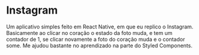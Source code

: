# Instagram
Um aplicativo simples feito em React Native, em que eu replico o Instagram. Basicamente ao clicar no coração o estado da foto muda, e tem um contador de 1, se clicar novamente
a foto do coração muda e o contador some. Me ajudou bastante no aprendizado na parte do Styled Components.

